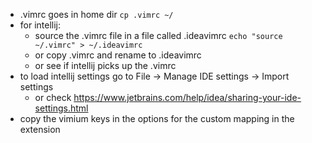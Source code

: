 - .vimrc goes in home dir
	`cp .vimrc ~/`
- for intellij:
  * source the .vimrc file in a file called .ideavimrc
  	`echo "source ~/.vimrc" > ~/.ideavimrc`
  * or copy .vimrc and rename to .ideavimrc
  * or see if intellij picks up the .vimrc
- to load intellij settings go to File -> Manage IDE settings -> Import settings
  * or check https://www.jetbrains.com/help/idea/sharing-your-ide-settings.html
- copy the vimium keys in the options for the custom mapping in the extension
